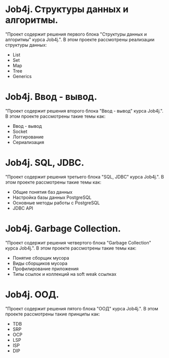 # Job4j. Структуры данных и алгоритмы.
"Проект содержит решения первого блока "Структуры данных и алгоритмы" курса Job4j.".
В этом проекте рассмотрены реализации структуры данных:
- List
- Set
- Map
- Tree
- Generics 

# Job4j. Ввод - вывод.
"Проект содержит решения второго блока "Ввод - вывод" курса Job4j.".
В этом проекте рассмотрены такие темы как:
- Ввод - вывод
- Socket
- Логгирование
- Сериализация

# Job4j. SQL, JDBC.
"Проект содержит решения третьего блока "SQL, JDBC" курса Job4j.".
В этом проекте рассмотрены такие темы как:
- Общие понятия баз данных
- Настройка базы данных PostgreSQL
- Основные методы работы с PostgreSQL
- JDBC API

# Job4j. Garbage Collection.
"Проект содержит решения четвертого блока "Garbage Collection" курса Job4j.".
В этом проекте рассмотрены такие темы как:
- Понятие сборщик мусора
- Виды сборщиков мусора
- Профилирование приложения
- Типы ссылок и коллекций на soft weak ссылках 

# Job4j. ООД.
"Проект содержит решения пятого блока "ООД" курса Job4j.".
В этом проекте рассмотрены такие принципы как:
- TDB
- SRP
- OCP
- LSP
- ISP
- DIP

